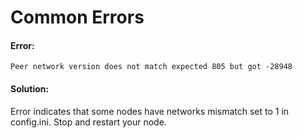 # Common Errors

#### Error:
```console
Peer network version does not match expected 805 but got -28948
```  
#### Solution:
Error indicates that some nodes have networks mismatch set to 1 in config.ini. Stop and restart your node.
